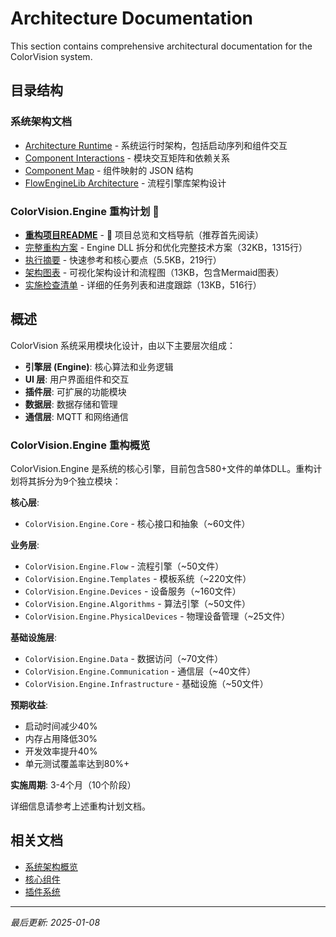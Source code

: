 # Architecture Documentation

This section contains comprehensive architectural documentation for the ColorVision system.

## 目录结构

### 系统架构文档
- [Architecture Runtime](architecture-runtime.md) - 系统运行时架构，包括启动序列和组件交互
- [Component Interactions](component-interactions.md) - 模块交互矩阵和依赖关系
- [Component Map](component-map.json) - 组件映射的 JSON 结构
- [FlowEngineLib Architecture](FlowEngineLib-Architecture.md) - 流程引擎库架构设计

### ColorVision.Engine 重构计划 🚀
- **[重构项目README](ColorVision.Engine-Refactoring-README.md)** - 📖 项目总览和文档导航（推荐首先阅读）
- [完整重构方案](ColorVision.Engine-Refactoring-Plan.md) - Engine DLL 拆分和优化完整技术方案（32KB，1315行）
- [执行摘要](ColorVision.Engine-Refactoring-Summary.md) - 快速参考和核心要点（5.5KB，219行）
- [架构图表](ColorVision.Engine-Refactoring-Diagrams.md) - 可视化架构设计和流程图（13KB，包含Mermaid图表）
- [实施检查清单](ColorVision.Engine-Refactoring-Checklist.md) - 详细的任务列表和进度跟踪（13KB，516行）

## 概述

ColorVision 系统采用模块化设计，由以下主要层次组成：

- **引擎层 (Engine)**: 核心算法和业务逻辑
- **UI 层**: 用户界面组件和交互
- **插件层**: 可扩展的功能模块
- **数据层**: 数据存储和管理
- **通信层**: MQTT 和网络通信

### ColorVision.Engine 重构概览

ColorVision.Engine 是系统的核心引擎，目前包含580+文件的单体DLL。重构计划将其拆分为9个独立模块：

**核心层**:
- `ColorVision.Engine.Core` - 核心接口和抽象（~60文件）

**业务层**:
- `ColorVision.Engine.Flow` - 流程引擎（~50文件）
- `ColorVision.Engine.Templates` - 模板系统（~220文件）
- `ColorVision.Engine.Devices` - 设备服务（~160文件）
- `ColorVision.Engine.Algorithms` - 算法引擎（~50文件）
- `ColorVision.Engine.PhysicalDevices` - 物理设备管理（~25文件）

**基础设施层**:
- `ColorVision.Engine.Data` - 数据访问（~70文件）
- `ColorVision.Engine.Communication` - 通信层（~40文件）
- `ColorVision.Engine.Infrastructure` - 基础设施（~50文件）

**预期收益**:
- 启动时间减少40%
- 内存占用降低30%
- 开发效率提升40%
- 单元测试覆盖率达到80%+

**实施周期**: 3-4个月（10个阶段）

详细信息请参考上述重构计划文档。

## 相关文档

- [系统架构概览](../introduction/system-architecture/系统架构概览.md)
- [核心组件](../engine-components/Engine组件概览.md)
- [插件系统](../plugins/plugin-management/插件管理.md)

---

*最后更新: 2025-01-08*